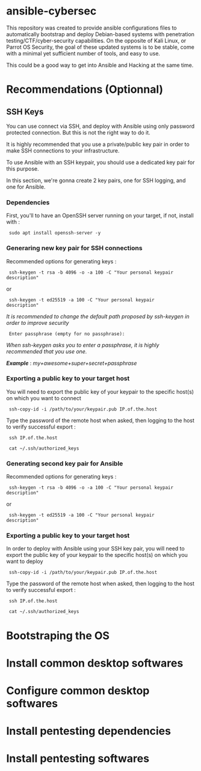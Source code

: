 # ansible-cybersec

This repository was created to provide ansible configurations files to automatically bootstrap and deploy Debian-based systems with penetration testing/CTF/cyber-security capabilities. On the opposite of Kali Linux, or Parrot OS Security, the goal of these updated systems is to be stable, come with a minimal yet sufficient number of tools, and easy to use.

This could be a good way to get into Ansible and Hacking at the same time.

# Recommendations (Optionnal)

## SSH Keys

You can use connect via SSH, and deploy with Ansible using only password protected connection. But this is not the right way to do it.

It is highly recommended that you use a private/public key pair in order to make SSH connections to your infrastructure. 

To use Ansible with an SSH keypair, you should use a dedicated key pair for this purpose. 

In this section, we're gonna create 2 key pairs, one for SSH logging, and one for Ansible.

### Dependencies

First, you'll to have an OpenSSH server running on your target, if not, install with :

<code> sudo apt install openssh-server -y </code>

### Generaring new key pair for SSH connections

Recommended options for generating keys :

<code> ssh-keygen -t rsa -b 4096 -o -a 100 -C "Your personal keypair description" </code>

or 

<code> ssh-keygen -t ed25519 -a 100 -C "Your personal keypair description" </code>

*It is recommended to change the default path proposed by ssh-keygen in order to improve security*

<code> Enter passphrase (empty for no passphrase): </code>

*When ssh-keygen asks you to enter a passphrase, it is highly recommended that you use one.*

***Example*** : *my+awesome+super+secret+passphrase*

### Exporting a public key to your target host

You will need to export the public key of your keypair to the specific host(s) on which you want to connect

<code> ssh-copy-id -i /path/to/your/keypair.pub IP.of.the.host </code>

Type the password of the remote host when asked, then logging to the host to verify successful export :

<code> ssh IP.of.the.host </code>

<code> cat ~/.ssh/authorized_keys </code>

### Generating second key pair for Ansible

Recommended options for generating keys :

<code> ssh-keygen -t rsa -b 4096 -o -a 100 -C "Your personal keypair description" </code>

or 

<code> ssh-keygen -t ed25519 -a 100 -C "Your personal keypair description" </code>

### Exporting a public key to your target host

In order to deploy with Ansible using your SSH key pair, you will need to export the public key of your keypair to the specific host(s) on which you want to deploy

<code> ssh-copy-id -i /path/to/your/keypair.pub IP.of.the.host </code>

Type the password of the remote host when asked, then logging to the host to verify successful export :

<code> ssh IP.of.the.host </code>

<code> cat ~/.ssh/authorized_keys </code>

# Bootstraping the OS


# Install common desktop softwares


# Configure common desktop softwares


# Install pentesting dependencies


# Install pentesting softwares
